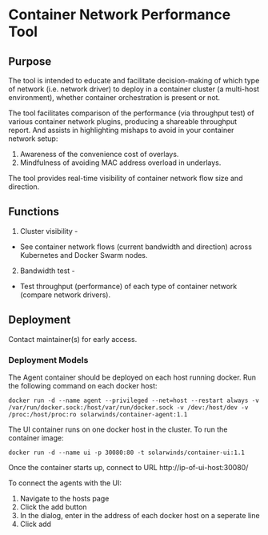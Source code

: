 # Container Network Performance Tool

## Purpose
The tool is intended to educate and facilitate decision-making of which type of network (i.e. network driver) to deploy in a container cluster (a multi-host environment), whether container orchestration is present or not. 

The tool facilitates comparison of the performance (via throughput test) of various container network plugins, producing a shareable throughput report. And assists in highlighting mishaps to avoid in your container network setup:
 1. Awareness of the convenience cost of overlays.
 2. Mindfulness of avoiding MAC address overload in underlays.

The tool provides real-time visibility of container network flow size and direction.

## Functions
1. Cluster visibility -
  * See container network flows (current bandwidth and direction) across Kubernetes and Docker Swarm nodes.
2. Bandwidth test -
  * Test throughput (performance) of each type of container network (compare network drivers).

## Deployment
Contact maintainer(s) for early access.

### Deployment Models

The Agent container should be deployed on each host running docker.   Run the following command on each docker host:

`docker run -d --name agent --privileged --net=host --restart always -v /var/run/docker.sock:/host/var/run/docker.sock -v /dev:/host/dev -v /proc:/host/proc:ro solarwinds/container-agent:1.1`

The UI container runs on one docker host in the cluster.  To run the container image:

`docker run -d --name ui -p 30080:80 -t solarwinds/container-ui:1.1`

Once the container starts up, connect to URL http://ip-of-ui-host:30080/ 

To connect the agents with the UI:

1. Navigate to the hosts page
2. Click the add button
3. In the dialog, enter in the address of each docker host on a seperate line
4. Click add
